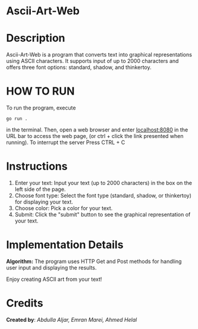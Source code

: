 # Ascii-Art-Web

# Description
Ascii-Art-Web is a program that converts text into graphical representations using ASCII characters. It supports input of up to 2000 characters 
and offers three font options: standard, shadow, and thinkertoy.

# HOW TO RUN
To run the program, execute

    go run .

in the terminal. Then, open a web browser and enter [localhost:8080](localhost:8080) in the URL bar to access the web page, (or ctrl + click the link presented when running).
To interrupt the server Press CTRL + C
# Instructions

1. Enter your text: Input your text (up to 2000 characters) in the box on the left side of the page.
2. Choose font type: Select the font type (standard, shadow, or thinkertoy) for displaying your text.
3. Choose color: Pick a color for your text.
4. Submit: Click the "submit" button to see the graphical representation of your text.

# Implementation Details
**Algorithm:** The program uses HTTP Get and Post methods for handling user input and displaying the results.

Enjoy creating ASCII art from your text!

# Credits 
**Created by**: *Abdulla Aljar, Emran Marei, Ahmed Helal*

